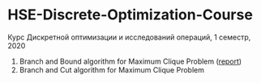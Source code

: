 # HSE-Discrete-Optimization-Course

Курс Дискретной оптимизации и исследований операций, 1 семестр, 2020

1. Branch and Bound algorithm for Maximum Clique Problem ([report](../master/reports/bnb/report.md))
1. Branch and Cut algorithm for Maximum Clique Problem
